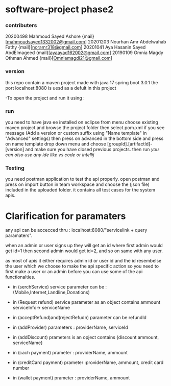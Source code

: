# software-project phase2
### contributers
20200498	Mahmoud Sayed Ashore	{mail}[mahmoudsayed1332002@gmail.com]
20201203	Nourhan Amr Abdelwahab Fathy	{mail}[noramr318@gmail.com]
20201041	Aya Hasanin Sayed AbdElmageed 	{mail}[ayaayad162002@gmail.com]
20190109	Omnia Magdy Othman Ahmed	{mail}[Omniamagdi21@gmail.com]

### version
this repo contain a maven project made with java 17 spring boot 3.0.1
the port localhost:8080 is uesd as a defult in this project

-To open the project and run it using :

### run
you need to have java ee installed on eclipse
from menu choose existing maven project and browse the project folder
then select pom.xml 
if you see message (Add a version or custom suffix using "Name template" in "Advanced" settings)
then press on advanced in the bottom side 
and press on name template drop down menu and choose [groupId].[artifactId]-[version]
and make sure you have closed previous projects.
then run
_you can olso use any ide like vs code or intellij_

### Testing
you need postman application to test the api properly.
open postman and press on import button in team workspace and choose the (json file) included in the uploaded folder.
it contains all test cases for the system apis.


 # Clarification for paramaters
 
 any api can be accecced thru : localhost:8080/"servicelink + query paramaters".
 
 when an admin or user signs up they will get an id 
 where first admin would get id=1 then second admin would get id=2, and so on
 same with any user.
 
 as most of apis it either requires admin id or user id and the id resembelse the user which we choose to make the api specific action
 so you need to first make a user or an admin before you can use some of the api functionalties.
 
 
 - in (serchService) service parameter can be : (Mobile,Internet,Landline,Donations)

 - in (Request refund)  service parameter as an object contains ammount serviceInfo-> serviceName
 
 - in (acceptRefund)and(rejectRefudn) parameter can be refundId
 
 - in (addProvider) parameters : providerName, serviceId
					  
 - in (addDiscount) prameters is an opject contains {discount ammount, serviceName}

 - in (cach payment) prameter : providerName, ammount
 - in (creditCard payment) prameter :providerName, ammount, credit card number
 - in (wallet payment) prameter : providerName, ammount
 

